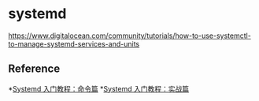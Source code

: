 # systemd


https://www.digitalocean.com/community/tutorials/how-to-use-systemctl-to-manage-systemd-services-and-units

## Reference
*[Systemd 入门教程：命令篇](http://www.ruanyifeng.com/blog/2016/03/systemd-tutorial-commands.html)
*[Systemd 入门教程：实战篇](http://www.ruanyifeng.com/blog/2016/03/systemd-tutorial-part-two.html)